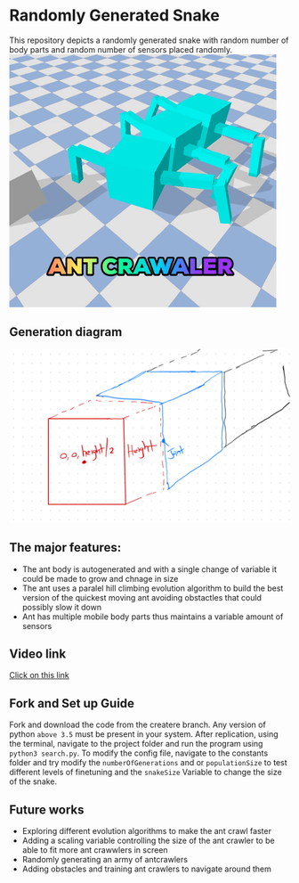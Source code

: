 # Randomly Generated Snake

This repository depicts a randomly generated snake with random number of body parts and random number of sensors placed randomly.
![](https://github.com/ArtificialLifeAssignments/Ludobots/blob/creature/crawler.gif)

## Generation diagram
![](https://github.com/ArtificialLifeAssignments/Ludobots/blob/snake/IMG_B374E8D96F93-1.jpeg)

## The major features:
 - The ant body is autogenerated and with a single change of variable it could be made to grow and chnage in size
 - The ant uses a paralel hill climbing evolution algorithm to build the best version of the quickest moving ant avoiding obstactles that could possibly
 slow it down
 - Ant has multiple mobile body parts thus maintains a variable amount of sensors
 
 ## Video link
  [Click on this link](https://youtu.be/lfw3tk1n8Ns)
  
 ## Fork and Set up Guide
 Fork and download the code from the createre branch. Any version of python `above 3.5` must be present in your system. After replication, using the terminal, navigate to the project folder and run the program using ```python3 search.py```. To modify the config file, navigate to the constants folder and 
 try modify the ```numberOfGenerations```  and or ```populationSize``` to test different levels of finetuning and the ```snakeSize``` Variable to change the size of the snake. 
 
 ## Future works
  -  Exploring different evolution algorithms to make the ant crawl faster
  - Adding a scaling variable controlling the size of the ant crawler to be able to fit more ant crawwlers in screen
  - Randomly generating an army of antcrawlers
  - Adding obstacles and training ant crawlers to navigate around them
 
 
 

